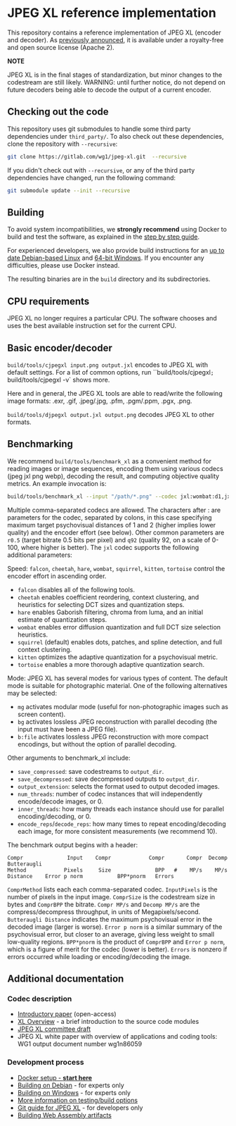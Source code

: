 # JPEG XL reference implementation

This repository contains a reference implementation of JPEG XL (encoder and
decoder). As [previously announced](https://jpeg.org/items/20190803_press.html),
it is available under a royalty-free and open source license (Apache 2).

**NOTE**

JPEG XL is in the final stages of standardization, but minor changes to the
codestream are still likely. WARNING: until further notice, do not depend on
future decoders being able to decode the output of a current encoder.

## Checking out the code

This repository uses git submodules to handle some third party dependencies
under `third_party/`. To also check out these dependencies, clone the
repository with `--recursive`:

```bash
git clone https://gitlab.com/wg1/jpeg-xl.git  --recursive
```

If you didn't check out with `--recursive`, or any of the third party
dependencies have changed, run the following command:

```bash
git submodule update --init --recursive
```

## Building

To avoid system incompatibilities, we **strongly recommend** using Docker to
build and test the software, as explained in the
[step by step guide](doc/developing_in_docker.md).

For experienced developers, we also provide build instructions for an [up to
date Debian-based Linux](doc/developing_in_debian.md) and [64-bit
Windows](doc/developing_in_windows.md). If you encounter any difficulties,
please use Docker instead.

The resulting binaries are in the `build` directory and its subdirectories.

## CPU requirements

JPEG XL no longer requires a particular CPU. The software chooses and uses the
best available instruction set for the current CPU.

## Basic encoder/decoder

`build/tools/cjpegxl input.png output.jxl` encodes to JPEG XL with default
settings. For a list of common options, run ``build/tools/cjpegxl`;
`build/tools/cjpegxl -v` shows more.

Here and in general, the JPEG XL tools are able to read/write the following
image formats: .exr, .gif, .jpeg/.jpg, .pfm, .pgm/.ppm, .pgx, .png.

`build/tools/djpegxl output.jxl output.png` decodes JPEG XL to other formats.

## Benchmarking

We recommend `build/tools/benchmark_xl` as a convenient method for reading
images or image sequences, encoding them using various codecs (jpeg jxl png
webp), decoding the result, and computing objective quality metrics. An example
invocation is:

```bash
build/tools/benchmark_xl --input "/path/*.png" --codec jxl:wombat:d1,jxl:cheetah:d2
```

Multiple comma-separated codecs are allowed. The characters after : are
parameters for the codec, separated by colons, in this case specifying maximum
target psychovisual distances of 1 and 2 (higher implies lower quality) and
the encoder effort (see below). Other common parameters are `r0.5` (target
bitrate 0.5 bits per pixel) and `q92` (quality 92, on a scale of 0-100, where
higher is better). The `jxl` codec supports the following additional parameters:

Speed: `falcon`, `cheetah`, `hare`, `wombat`, `squirrel`, `kitten`, `tortoise`
control the encoder effort in ascending order.

*   `falcon` disables all of the following tools.
*   `cheetah` enables coefficient reordering, context clustering, and heuristics
    for selecting DCT sizes and quantization steps.
*   `hare` enables Gaborish filtering, chroma from luma, and an initial estimate
    of quantization steps.
*   `wombat` enables error diffusion quantization and full DCT size selection
    heuristics.
*   `squirrel` (default) enables dots, patches, and spline detection, and full
    context clustering.
*   `kitten` optimizes the adaptive quantization for a psychovisual metric.
*   `tortoise` enables a more thorough adaptive quantization search.

Mode: JPEG XL has several modes for various types of content. The default mode
is suitable for photographic material. One of the following alternatives may be
selected:

*   `mg` activates modular mode (useful for non-photographic images such as
    screen content).
*   `bg` activates lossless JPEG reconstruction with parallel decoding (the
    input must have been a JPEG file).
*   `b:file` activates lossless JPEG reconstruction with more compact encodings,
    but without the option of parallel decoding.

Other arguments to benchmark_xl include:

*   `save_compressed`: save codestreams to `output_dir`.
*   `save_decompressed`: save decompressed outputs to `output_dir`.
*   `output_extension`: selects the format used to output decoded images.
*   `num_threads`: number of codec instances that will independently
    encode/decode images, or 0.
*   `inner_threads`: how many threads each instance should use for parallel
    encoding/decoding, or 0.
*   `encode_reps`/`decode_reps`: how many times to repeat encoding/decoding
    each image, for more consistent measurements (we recommend 10).

The benchmark output begins with a header:

```
Compr              Input    Compr            Compr       Compr  Decomp  Butteraugli
Method            Pixels     Size              BPP   #    MP/s    MP/s     Distance    Error p norm           BPP*pnorm   Errors
```

`ComprMethod` lists each each comma-separated codec. `InputPixels` is the number
of pixels in the input image. `ComprSize` is the codestream size in bytes and
`ComprBPP` the bitrate. `Compr MP/s` and `Decomp MP/s` are the
compress/decompress throughput, in units of Megapixels/second.
`Butteraugli Distance` indicates the maximum psychovisual error in the decoded
image (larger is worse). `Error p norm` is a similar summary of the psychovisual
error, but closer to an average, giving less weight to small low-quality
regions. `BPP*pnorm` is the product of `ComprBPP` and `Error p norm`, which is a
figure of merit for the codec (lower is better). `Errors` is nonzero if errors
occurred while loading or encoding/decoding the image.

## Additional documentation

### Codec description

*   [Introductory paper](https://www.spiedigitallibrary.org/proceedings/Download?fullDOI=10.1117%2F12.2529237) (open-access)
*   [XL Overview](doc/xl_overview.md) - a brief introduction to the
    source code modules
*   [JPEG XL committee draft](https://arxiv.org/abs/1908.03565)
*   JPEG XL white paper with overview of applications and coding tools:
    WG1 output document number wg1n86059

### Development process
*   [Docker setup - **start here**](doc/developing_in_docker.md)
*   [Building on Debian](doc/developing_in_debian.md) - for experts only
*   [Building on Windows](doc/developing_in_windows.md) - for experts only
*   [More information on testing/build options](doc/building_and_testing.md)
*   [Git guide for JPEG XL](doc/developing_in_gitlab.md) - for developers only
*   [Building Web Assembly artifacts](doc/building_wasm.md)
